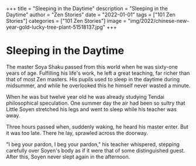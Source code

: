 +++
title = "Sleeping in the Daytime"
description = "Sleeping in the Daytime"
author = "Zen Stories"
date = "2022-01-01"
tags = ["101 Zen Stories"]
categories = ["101 Zen Stories"]
image =  "img/2022/chinese-new-year-gold-lucky-tree-plant-51518137.jpg"
+++

# Sleeping in the Daytime

The master Soya Shaku passed from this world when he was sixty-one years of age. Fulfilling his life's work, he left a great teaching, far richer than that of most Zen masters. His pupils used to sleep in the daytime during midsummer, and while he overlooked this he himself never wasted a minute.

When he was but twelve year old he was already studying Tendai philosophical speculation. One summer day the air had been so sultry that Little Soyen stretched his legs and went to sleep while his teacher was away.

Three hours passed when, suddenly waking, he heard his master enter. But it was too late. There he lay, sprawled across the doorway.

"I beg your pardon, I beg your pardon," his teacher whispered, stepping carefully over Soyen's body as if it were that of some distinguished guest. After this, Soyen never slept again in the afternoon.
